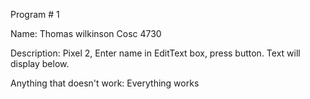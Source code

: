 Program # 1

Name: Thomas wilkinson
Cosc 4730

Description: Pixel 2, Enter name in EditText box, press button. Text will display below.

Anything that doesn't work: Everything works
